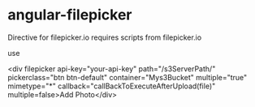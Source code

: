 angular-filepicker
==================

Directive for filepicker.io
requires scripts from filepicker.io

use 

&lt;div filepicker api-key=&quot;your-api-key&quot; path=&quot;/s3ServerPath/&quot; pickerclass=&quot;btn btn-default&quot; container=&quot;Mys3Bucket&quot; multiple=&quot;true&quot; mimetype=&quot;*&quot; callback=&quot;callBackToExecuteAfterUpload(file)&quot; multiple=false&gt;Add Photo&lt;/div&gt;
